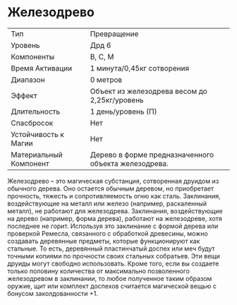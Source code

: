 
# Железодрево

| | |
|---|---|
|Тип|Превращение|
|Уровень| Дрд 6|
|Компоненты| В, С, М|
|Время Активации| 1 минута/0,45кг сотворения|
|Диапазон| 0 метров|
|Эффект| Объект из железодрева весом до 2,25кг/уровень|
|Длительность| 1 день/уровень (П)|
|Спасбросок| Нет|
|Устойчивость к Магии| Нет|
|Материальный Компонент| Дерево в форме предназначенного объекта железодрева.|

Железодрево – это магическая субстанция, сотворенная друидом из обычного
дерева. Оно остается обычным деревом,
но приобретает прочность, тяжесть и
сопротивляемость огню как сталь. Заклинания, воздействующие на металл
или железо (например, раскаленный
металл), не работают для железодрева.
Заклинания, воздействующие на дерево
(например, форма дерева), работают на
железодреве, хотя последнее не горит.
Используя это заклинание с формой
дерева или проверкой Ремесла, связанного с обработкой древесины, можно
создавать деревянные предметы, которые функционируют как стальные. То
есть, деревянный пластинчатый доспех
или меч будут точными копиями по
прочности своих стальных собратьев.
Эти вещи друиды могут свободно использовать.
Кроме того, если вы создаете только
половину количества от максимально
позволенного железодревом в заклинании, то любое полученное таким
образом оружие, щит или комплект доспехов считается магической вещью с
бонусом заколдованности +1.
